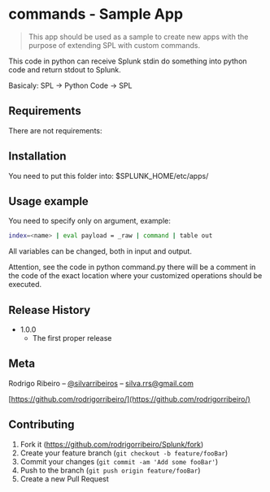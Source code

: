 # commands - Sample App
> This app should be used as a sample to create new apps with the purpose of extending SPL with custom commands.

This code in python can receive Splunk stdin do something into python code and return stdout to Splunk.

Basicaly: SPL -> Python Code -> SPL

## Requirements

There are not requirements:

## Installation

You need to put this folder into: $SPLUNK_HOME/etc/apps/

## Usage example

You need to specify only on argument, example:

```sh
index=<name> | eval payload = _raw | command | table out
```

All variables can be changed, both in input and output.

Attention, see the code in python command.py there will be a comment in the code of the exact location where your customized operations should be executed.

## Release History

* 1.0.0
    * The first proper release

## Meta

Rodrigo Ribeiro – [@silvarribeiros](https://twitter.com/silvarribeiros) – silva.rrs@gmail.com

[https://github.com/rodrigorribeiro/](https://github.com/rodrigorribeiro/)

## Contributing

1. Fork it (<https://github.com/rodrigorribeiro/Splunk/fork>)
2. Create your feature branch (`git checkout -b feature/fooBar`)
3. Commit your changes (`git commit -am 'Add some fooBar'`)
4. Push to the branch (`git push origin feature/fooBar`)
5. Create a new Pull Request
